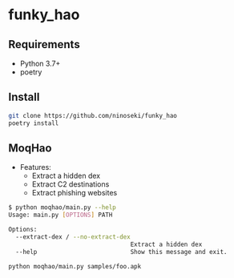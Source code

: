 # funky_hao

## Requirements

- Python 3.7+
- poetry

## Install

```bash
git clone https://github.com/ninoseki/funky_hao
poetry install
```

## MoqHao

- Features:
  - Extract a hidden dex
  - Extract C2 destinations
  - Extract phishing websites

```bash
$ python moqhao/main.py --help
Usage: main.py [OPTIONS] PATH

Options:
  --extract-dex / --no-extract-dex
                                  Extract a hidden dex
  --help                          Show this message and exit.
```

```bash
python moqhao/main.py samples/foo.apk
```
